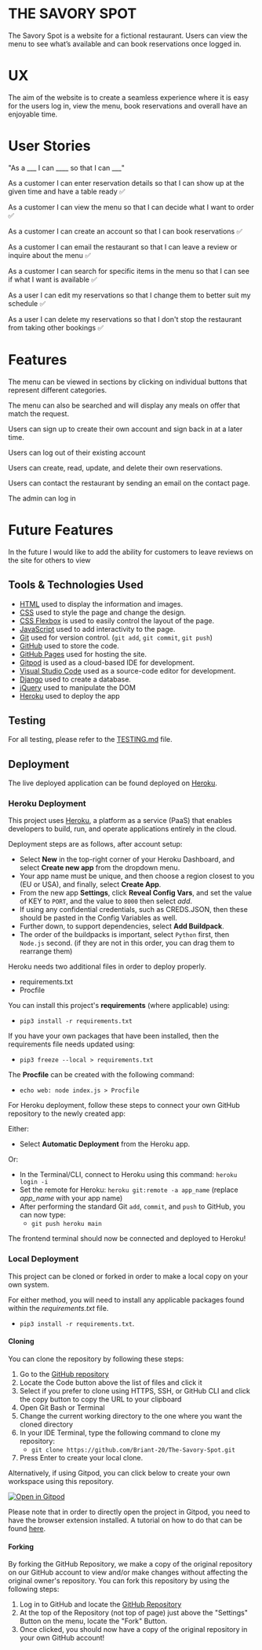 # THE SAVORY SPOT

The Savory Spot is a website for a fictional restaurant. Users can view the menu to see what’s available and can book reservations once logged in.

# UX

The aim of the website is to create a seamless experience where it is easy for the users log in, view the menu, book reservations and overall have an enjoyable time.

# User Stories

"As a ___ I can ____ so that I can ___"

As a customer I can enter reservation details so that I can show up at the given time and have a table ready ✅ 

As a customer I can view the menu so that I can decide what I want to order ✅ 

As a customer I can create an account so that I can book reservations ✅ 

As a customer I can email the restaurant so that I can leave a review or inquire about the menu ✅ 

As a customer I can search for specific items in the menu so that I can see if what I want is available ✅ 

As a user I can edit my reservations so that I change them to better suit my schedule ✅ 

As a user I can delete my reservations so that I don't stop the restaurant from taking other bookings ✅ 

# Features 

The menu can be viewed in sections by clicking on individual buttons that represent different categories. 

The menu can also be searched and will display any meals on offer that match the request.

Users can sign up to create their own account and sign back in at a later time. 

Users can log out of their existing account

Users can create, read, update, and delete their own reservations.

Users can contact the restaurant by sending an email on the contact page.

The admin can log in 

# Future Features

In the future I would like to add the ability for customers to leave reviews on the site for others to view

## Tools & Technologies Used

- [HTML](https://en.wikipedia.org/wiki/HTML) used to display the information and images.
- [CSS](https://en.wikipedia.org/wiki/CSS) used to style the page and change the design.
- [CSS Flexbox](https://www.w3schools.com/css/css3_flexbox.asp) is used to easily control the layout of the page.
- [JavaScript](https://en.wikipedia.org/wiki/JavaScript) used to add interactivity to the page.
- [Git](https://git-scm.com) used for version control. (`git add`, `git commit`, `git push`)
- [GitHub](https://github.com) used to store the code.
- [GitHub Pages](https://pages.github.com) used for hosting the site.
- [Gitpod](https://gitpod.io) is used as a cloud-based IDE for development.
- [Visual Studio Code](https://code.visualstudio.com/) used as a source-code editor for development.
- [Django](https://en.wikipedia.org/wiki/Django_(web_framework)) used to create a database.
- [jQuery](https://en.wikipedia.org/wiki/JQuery) used to manipulate the DOM
- [Heroku](https://en.wikipedia.org/wiki/Heroku) used to deploy the app

## Testing

For all testing, please refer to the [TESTING.md](TESTING.md) file.

## Deployment

The live deployed application can be found deployed on [Heroku](https://the-savory-spot-36498e48077c.herokuapp.com/).

### Heroku Deployment

This project uses [Heroku](https://www.heroku.com), a platform as a service (PaaS) that enables developers to build, run, and operate applications entirely in the cloud.

Deployment steps are as follows, after account setup:

- Select **New** in the top-right corner of your Heroku Dashboard, and select **Create new app** from the dropdown menu.
- Your app name must be unique, and then choose a region closest to you (EU or USA), and finally, select **Create App**.
- From the new app **Settings**, click **Reveal Config Vars**, and set the value of KEY to `PORT`, and the value to `8000` then select *add*.
- If using any confidential credentials, such as CREDS.JSON, then these should be pasted in the Config Variables as well.
- Further down, to support dependencies, select **Add Buildpack**.
- The order of the buildpacks is important, select `Python` first, then `Node.js` second. (if they are not in this order, you can drag them to rearrange them)

Heroku needs two additional files in order to deploy properly.
- requirements.txt
- Procfile

You can install this project's **requirements** (where applicable) using:
- `pip3 install -r requirements.txt`

If you have your own packages that have been installed, then the requirements file needs updated using:
- `pip3 freeze --local > requirements.txt`

The **Procfile** can be created with the following command:
- `echo web: node index.js > Procfile`

For Heroku deployment, follow these steps to connect your own GitHub repository to the newly created app:

Either:
- Select **Automatic Deployment** from the Heroku app.

Or:
- In the Terminal/CLI, connect to Heroku using this command: `heroku login -i`
- Set the remote for Heroku: `heroku git:remote -a app_name` (replace *app_name* with your app name)
- After performing the standard Git `add`, `commit`, and `push` to GitHub, you can now type:
	- `git push heroku main`

The frontend terminal should now be connected and deployed to Heroku!

### Local Deployment

This project can be cloned or forked in order to make a local copy on your own system.

For either method, you will need to install any applicable packages found within the *requirements.txt* file.
- `pip3 install -r requirements.txt`.

#### Cloning

You can clone the repository by following these steps:

1. Go to the [GitHub repository](https://github.com/Briant-20/The-Savory-Spot) 
2. Locate the Code button above the list of files and click it 
3. Select if you prefer to clone using HTTPS, SSH, or GitHub CLI and click the copy button to copy the URL to your clipboard
4. Open Git Bash or Terminal
5. Change the current working directory to the one where you want the cloned directory
6. In your IDE Terminal, type the following command to clone my repository:
	- `git clone https://github.com/Briant-20/The-Savory-Spot.git`
7. Press Enter to create your local clone.

Alternatively, if using Gitpod, you can click below to create your own workspace using this repository.

[![Open in Gitpod](https://gitpod.io/button/open-in-gitpod.svg)](https://gitpod.io/#https://github.com/Briant-20/The-Savory-Spot)

Please note that in order to directly open the project in Gitpod, you need to have the browser extension installed.
A tutorial on how to do that can be found [here](https://www.gitpod.io/docs/configure/user-settings/browser-extension).

#### Forking

By forking the GitHub Repository, we make a copy of the original repository on our GitHub account to view and/or make changes without affecting the original owner's repository.
You can fork this repository by using the following steps:

1. Log in to GitHub and locate the [GitHub Repository](https://github.com/Briant-20/The-Savory-Spot)
2. At the top of the Repository (not top of page) just above the "Settings" Button on the menu, locate the "Fork" Button.
3. Once clicked, you should now have a copy of the original repository in your own GitHub account!
